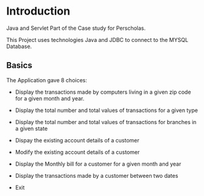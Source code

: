 # Introduction

Java and Servlet Part of the Case study for Perscholas.

This Project uses technologies Java and JDBC to connect to the MYSQL Database.

## Basics

The Application gave 8 choices:

* Display the transactions made by computers living in a given zip code for a given month and year.

* Display the total number and total values of transactions for a given type

* Display the total number and total values of transactions for branches in a given state

* Dispay the existing account details of a customer

* Modify the existing account details of a customer

* Display the Monthly bill for a customer for a given month and year

* Display the transactions made by a customer between two dates 

* Exit
